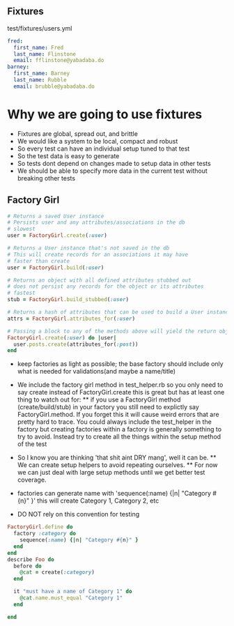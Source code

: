 ## Fixtures
test/fixtures/users.yml
```yml
fred:
  first_name: Fred
  last_name: Flinstone
  email: fflinstone@yabadaba.do
barney:
  first_name: Barney
  last_name: Rubble
  email: brubble@yabadaba.do
```
# Why we are going to use fixtures
* Fixtures are global, spread out, and brittle
* We would like a system to be local, compact and robust
* So every test can have an individual setup tuned to that test
* So the test data is easy to generate
* So tests dont depend on changes made to setup data in other tests
* We should be able to specify more data in the current test without breaking other tests
## Factory Girl

```ruby
# Returns a saved User instance
# Persists user and any attributes/associations in the db
# slowest
user = FactoryGirl.create(:user)

# Returns a User instance that's not saved in the db
# This will create records for an associations it may have
# faster than create
user = FactoryGirl.build(:user)

# Returns an object with all defined attributes stubbed out
# does not persist any records for the object or its attributes
# fastest
stub = FactoryGirl.build_stubbed(:user)

# Returns a hash of attributes that can be used to build a User instance
attrs = FactoryGirl.attributes_for(:user)

# Passing a block to any of the methods above will yield the return object
FactoryGirl.create(:user) do |user|
  user.posts.create(attributes_for(:post))
end
```

* keep factories as light as possible; the base factory should include only what is needed for validations(and maybe a name/title)

* We include the factory girl method in test_helper.rb so you only need to say create instead of FactoryGirl.create
this is great but has at least one thing to watch out for:
** if you use a FactoryGirl method (create/build/stub) in your factory you still need to explictly say FactoryGirl.method. If you forget this it will cause weird errors that are pretty hard to trace.
You could always include the test_helper in the factory but creating factories within a factory is generally something to try to avoid.
Instead try to create all the things within the setup method of the test
* So I know you are thinking 'that shit aint DRY mang', well it can be.
** We can create setup helpers to avoid repeating ourselves.
** For now we can just deal with large setup methods until we get better test coverage.

* factories can generate name with 'sequence(:name) {|n| "Category #{n}" }'
  this will create Category 1, Category 2, etc
* DO NOT rely on this convention for testing
```ruby
FactoryGirl.define do
  factory :category do
    sequence(:name) {|n| "Category #{n}" }
  end
end
describe Foo do
  before do
    @cat = create(:category)
  end

  it "must have a name of Category 1" do
    @cat.name.must_equal "Category 1"
  end

end
```
